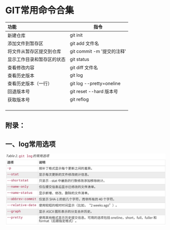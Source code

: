 # GIT常用命令合集

| 功能                       | 指令                       |
| :------------------------- | -------------------------- |
| 新建仓库                   | git init                   |
| 添加文件到暂存区           | git add  文件名            |
| 将文件从暂存区提交到仓库   | git commit -m '提交的注释' |
| 显示工作目录和暂存区的状态 | git status                 |
| 查看修改内容               | git diff 文件名            |
| 查看历史版本               | git log                    |
| 查看历史版本（一行）       | git log --pretty=oneline   |
| 回退版本号                 | git reset --hard 版本号    |
| 获取版本号                 | git reflog                 |
|                            |                            |
|                            |                            |
|                            |                            |
|                            |                            |









## 附录：

## 一、log常用选项

![log相关指令](GIT常用命令合集.assets/log.jpg)